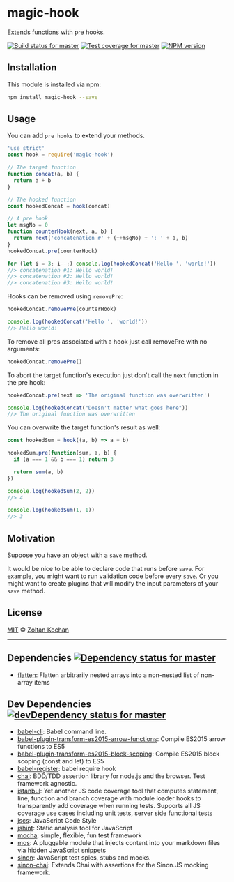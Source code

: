 <!--@'# ' + package.name-->
# magic-hook
<!--/@-->

<!--@package.description-->
Extends functions with pre hooks.
<!--/@-->

<!--@shields.flatSquare('travis', 'coveralls', 'npm')-->
[![Build status for master](https://img.shields.io/travis/zkochan/magic-hook/master.svg?style=flat-square)](https://travis-ci.org/zkochan/magic-hook)
[![Test coverage for master](https://img.shields.io/coveralls/zkochan/magic-hook/master.svg?style=flat-square)](https://coveralls.io/r/zkochan/magic-hook?branch=master)
[![NPM version](https://img.shields.io/npm/v/magic-hook.svg?style=flat-square)](https://www.npmjs.com/package/magic-hook)
<!--/@-->

<!--@installation()-->
## Installation

This module is installed via npm:

```sh
npm install magic-hook --save
```
<!--/@-->

## Usage

You can add `pre hooks` to extend your methods.

<!--@example('./example/hook-logger.js')-->
```js
'use strict'
const hook = require('magic-hook')

// The target function
function concat(a, b) {
  return a + b
}

// The hooked function
const hookedConcat = hook(concat)

// A pre hook
let msgNo = 0
function counterHook(next, a, b) {
  return next('concatenation #' + (++msgNo) + ': ' + a, b)
}
hookedConcat.pre(counterHook)

for (let i = 3; i--;) console.log(hookedConcat('Hello ', 'world!'))
//> concatenation #1: Hello world!
//> concatenation #2: Hello world!
//> concatenation #3: Hello world!
```

Hooks can be removed using `removePre`:

```js
hookedConcat.removePre(counterHook)

console.log(hookedConcat('Hello ', 'world!'))
//> Hello world!
```

To remove all pres associated with a hook
just call removePre with no arguments:

```js
hookedConcat.removePre()
```

To abort the target function's execution just
don't call the `next` function in the pre hook:

```js
hookedConcat.pre(next => 'The original function was overwritten')

console.log(hookedConcat("Doesn't matter what goes here"))
//> The original function was overwritten
```

You can overwrite the target function's result as well:

```js
const hookedSum = hook((a, b) => a + b)

hookedSum.pre(function(sum, a, b) {
  if (a === 1 && b === 1) return 3

  return sum(a, b)
})

console.log(hookedSum(2, 2))
//> 4

console.log(hookedSum(1, 1))
//> 3
```
<!--/@-->

## Motivation

Suppose you have an object with a `save` method.

It would be nice to be able to declare code that runs before `save`.
For example, you might want to run validation code before every `save`.
Or you might want to create plugins that will modify the input parameters of
your `save` method.

<!--@license()-->
## License

[MIT](./LICENSE) © [Zoltan Kochan](http://kochan.io)
<!--/@-->

* * *

<!--@dependencies({ shield: 'flat-square' })-->
## Dependencies [![Dependency status for master](https://img.shields.io/david/zkochan/magic-hook/master.svg?style=flat-square)](https://david-dm.org/zkochan/magic-hook/master)

- [flatten](https://github.com/jesusabdullah/node-flatten): Flatten arbitrarily nested arrays into a non-nested list of non-array items

<!--/@-->

<!--@devDependencies({ shield: 'flat-square' })-->
## Dev Dependencies [![devDependency status for master](https://img.shields.io/david/dev/zkochan/magic-hook/master.svg?style=flat-square)](https://david-dm.org/zkochan/magic-hook/master#info=devDependencies)

- [babel-cli](https://github.com/babel/babel/blob/master/packages): Babel command line.
- [babel-plugin-transform-es2015-arrow-functions](https://github.com/babel/babel/blob/master/packages): Compile ES2015 arrow functions to ES5
- [babel-plugin-transform-es2015-block-scoping](https://github.com/babel/babel/blob/master/packages): Compile ES2015 block scoping (const and let) to ES5
- [babel-register](https://github.com/babel/babel/blob/master/packages): babel require hook
- [chai](https://github.com/chaijs/chai): BDD/TDD assertion library for node.js and the browser. Test framework agnostic.
- [istanbul](https://github.com/gotwarlost/istanbul): Yet another JS code coverage tool that computes statement, line, function and branch coverage with module loader hooks to transparently add coverage when running tests. Supports all JS coverage use cases including unit tests, server side functional tests
- [jscs](https://github.com/jscs-dev/node-jscs): JavaScript Code Style
- [jshint](https://github.com/jshint/jshint): Static analysis tool for JavaScript
- [mocha](https://github.com/mochajs/mocha): simple, flexible, fun test framework
- [mos](https://github.com/zkochan/mos): A pluggable module that injects content into your markdown files via hidden JavaScript snippets
- [sinon](https://github.com/cjohansen/Sinon.JS): JavaScript test spies, stubs and mocks.
- [sinon-chai](https://github.com/domenic/sinon-chai): Extends Chai with assertions for the Sinon.JS mocking framework.

<!--/@-->
